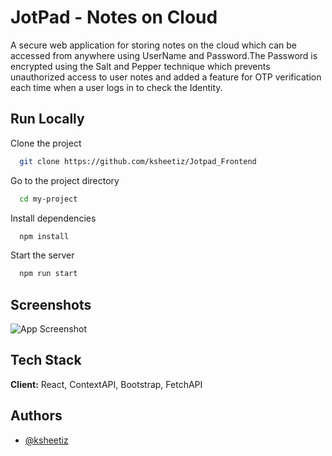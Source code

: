 
# JotPad - Notes on Cloud

A secure web application for storing notes on the cloud which can be accessed from anywhere using UserName and Password.The Password is encrypted using the Salt and Pepper technique which prevents unauthorized access to
user notes and added a feature for OTP verification each time when a user logs in to check the Identity.

## Run Locally

Clone the project

```bash
  git clone https://github.com/ksheetiz/Jotpad_Frontend
```

Go to the project directory

```bash
  cd my-project
```

Install dependencies

```bash
  npm install
```

Start the server

```bash
  npm run start
```


## Screenshots

![App Screenshot](https://user-images.githubusercontent.com/63805002/227887620-73849ae2-2850-4f2e-bc14-bd884690e764.png)


## Tech Stack

**Client:** React, ContextAPI, Bootstrap, FetchAPI


## Authors

- [@ksheetiz](https://github.com/ksheetiz)

